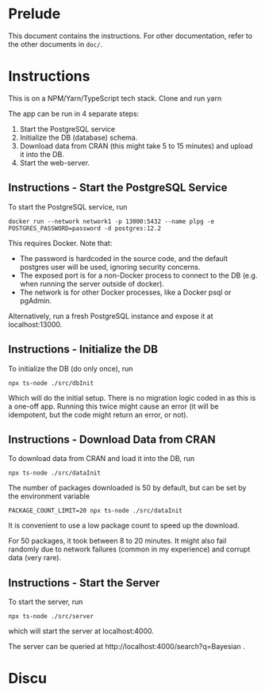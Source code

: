 # Prelude

This document contains the instructions. For other documentation, refer to the other documents in `doc/`.

# Instructions

This is on a NPM/Yarn/TypeScript tech stack. Clone and run yarn 

The app can be run in 4 separate steps:

1. Start the PostgreSQL service
2. Initialize the DB (database) schema.
3. Download data from CRAN (this might take 5 to 15 minutes) and upload it into the DB.
4. Start the web-server.

## Instructions - Start the PostgreSQL Service

To start the PostgreSQL service, run

    docker run --network network1 -p 13000:5432 --name plpg -e POSTGRES_PASSWORD=password -d postgres:12.2

This requires Docker. Note that:

- The password is hardcoded in the source code, and the default postgres user will be used, ignoring security concerns.
- The exposed port is for a non-Docker process to connect to the DB (e.g. when running the server outside of docker). 
- The network is for other Docker processes, like a Docker psql or pgAdmin.

Alternatively, run a fresh PostgreSQL instance and expose it at localhost:13000.

## Instructions - Initialize the DB

To initialize the DB (do only once), run

    npx ts-node ./src/dbInit

Which will do the initial setup. There is no migration logic coded in as this is a one-off app. Running this twice might cause an error (it will be idempotent, but the code might return an error, or not).

## Instructions - Download Data from CRAN

To download data from CRAN and load it into the DB, run

    npx ts-node ./src/dataInit

The number of packages downloaded is 50 by default, but can be set by the environment variable

    PACKAGE_COUNT_LIMIT=20 npx ts-node ./src/dataInit

It is convenient to use a low package count to speed up the download.

For 50 packages, it took between 8 to 20 minutes. It might also fail randomly due to network failures (common in my experience) and corrupt data (very rare).

## Instructions - Start the Server

To start the server, run

    npx ts-node ./src/server

which will start the server at localhost:4000.

The server can be queried at http://localhost:4000/search?q=Bayesian .

# Discu

